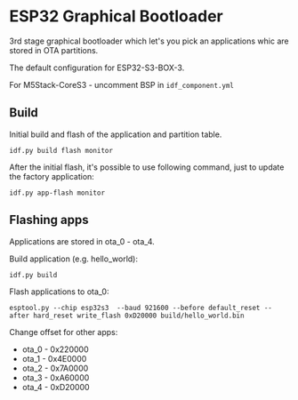# ESP32 Graphical Bootloader

3rd stage graphical bootloader which let's you pick an applications whic are stored in OTA partitions.

The default configuration for ESP32-S3-BOX-3.

For M5Stack-CoreS3 - uncomment BSP in `idf_component.yml`


## Build

Initial build and flash of the application and partition table.

```
idf.py build flash monitor
```

After the initial flash, it's possible to use following command, just to update the factory application:

```
idf.py app-flash monitor
```

## Flashing apps

Applications are stored in ota_0 - ota_4.

Build application (e.g. hello_world):
```
idf.py build
```

Flash applications to ota_0:
```
esptool.py --chip esp32s3  --baud 921600 --before default_reset --after hard_reset write_flash 0xD20000 build/hello_world.bin
```

Change offset for other apps:
- ota_0 - 0x220000
- ota_1 - 0x4E0000
- ota_2 - 0x7A0000
- ota_3 - 0xA60000
- ota_4 - 0xD20000